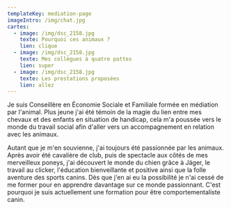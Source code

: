 ```yaml
---
templateKey: mediation-page
imageIntro: /img/chat.jpg
cartes:
  - image: /img/dsc_2158.jpg
    texte: Pourquoi ces animaux ?
    lien: clique
  - image: /img/dsc_2158.jpg
    texte: Mes collègues à quatre pattes
    lien: super
  - image: /img/dsc_2158.jpg
    texte: Les prestations proposées
    lien: allez
---
```

Je suis Conseillère en Économie Sociale et Familiale formée en médiation par l'animal. Plus jeune j'ai été témoin de la magie du lien entre mes chevaux et des enfants en situation de handicap, cela m'a poussée vers le monde du travail social afin d'aller vers un accompagnement en relation avec les animaux.

Autant que je m'en souvienne, j'ai toujours été passionnée par les animaux. Après avoir été cavalière de club, puis de spectacle aux côtés de mes merveilleux poneys, j'ai découvert le monde du chien grâce à Jäger, le travail au clicker, l'éducation bienveillante et positive ainsi que la folle aventure des sports canins. Dès que j'en ai eu la possibilité je n'ai cessé de me former pour en apprendre davantage sur ce monde passionnant. C'est pourquoi je suis actuellement une formation pour être comportementaliste canin.